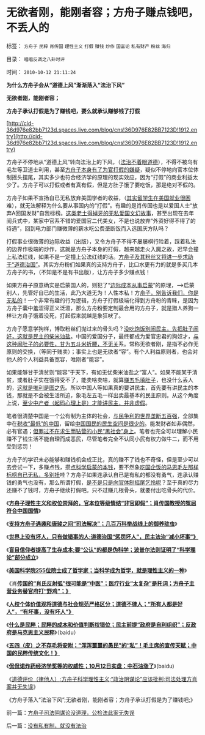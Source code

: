 # 无欲者刚，能刚者容；方舟子赚点钱吧，不丢人的

标签： `方舟子` `民粹` `肖传国` `理性主义` `打假` `赚钱` `炒作` `国富论` `私有财产` `粉丝` `海归` 

目录： `唱唱反调之八卦时评`

时间： `2010-10-12 21:11:24`

**为什么方舟子会从“道德上风”渐渐落入“法治下风”**

**无欲者刚，能刚者容；**

**方舟子承认打假是为了赚钱吧，要么就承认赚够钱了打假**



[http://cid-36d976e82bb7123d.spaces.live.com/blog/cns!36D976E82BB7123D!1912.entry](http://cid-36d976e82bb7123d.spaces.live.com/blog/cns!36D976E82BB7123D!1912.entry)

方舟子不停地从“道德上风”转向法治上的下风，（[法治不着眼道德](../../../2010/10/11/不道德他人，与不讲道德之别.md)），不得不被乌有毛左等卫道士利用，甚至[方舟子本身有了为官打假的嫌疑](../../../2010/9/29/方舟子理性主义和权位崇拜的正确性和肖传国的冤屈.md)，疑似不停地向官本位体制摇头摆尾，其实多少也符合经济学的原理的现实效应，因为“打假”的商业利益太少了。方舟子可以打假或者有真有假，但是方肚子饿了要吃饭，那是绝对不假的。

方舟子如果不宣扬自已无私放弃美国学者的收益，（[其实留学生在美国就业很困](../../../2009/11/5/出国也难避全球华人失业无保障浪潮的天罗地网.md)难），就无法解释为什么要从事国内的“打假”。有趣的是肖传国也是以爱国人士“放弃A回国发财”自我标榜。[这类老土得掉牙的无私爱国文幻故事](../../../2009/8/22/新闻自由不是史诗也不代表公正.md)，甚至出现在去年阅兵式中，某家中官系不错的爱国官二代美女，不是也说放弃“外资好得不得了的待遇”，回到电力部门赚微薄的薪水吃公费垄断饭而入选国庆方队吗？

打假事业很微薄的边际收益（出版），又令方舟子不得不屡屡棋行险着，踩着私法的边界作极端的炒作，这就是方舟子本身的打假，越来越走火入魔之故，迟早会撞上私法红线，如果不是一定撞上公法红线的话。[方舟子及其粉丝又将进一步求助于“道德治国”](../../../2010/9/10/中国唯利是图的人太少了.md)。其实方舟粉们如果真的支持方舟子，比口水更有力的就是多买几本方舟子的书，（不知是不是有书出版），让方舟子多少赚点钱！

如果方舟子原意确实是启蒙国人的，则犯了“[边际成本从事启蒙](../../../2010/3/13/民主启蒙是轻松愉快的生活消闲.md)”的原理，——>启蒙别人，先管好自已的生活，此乃大道无为！人性本私！方[舟子，别告诉我们，你是无私的](../../../2009/6/26/无私信仰者人格安附？.md)！一个非常有趣的行为逻辑，方舟子打假极端化得到方舟粉的青睐，是因为方舟子囊中羞涩得正义泛滥，那么方舟粉要定制最合用的方舟子，就是猎人养狗一样让方舟子饿着没死，打起假来就越是象狂吠了。

方舟子愿意学狗样，博取粉丝们抛过来的骨头吗？[没吃饱饭别闹民主，先把肚子闹好，这就是民主的柴米油盐](../../../2010/9/15/民主就是民生！天生就是柴米油盐.md)。中国的爱国分子，最终都成为爱官忠君的狗奴才，[与这种闹肚子的必要性，甘为五斗米折腰，不无关](../../../2010/2/9/低效益令历史学天生没有脊梁骨.md)系。常称无欲者刚，是指不必作无原则的交换，（等同于贱卖）；事实上也是无欲者“容”。有个人利益原则者，也会对他人的个人利益具备宽容，唯刚者“能容”。

如果能够甘于清贫则“能容”于天下，有如无忧柴米油盐之“富人”。如果不能某于清贫，或者肚子实在饿得受不了，能卖啥卖啥，就算[赚五毛填肚子](../../../2010/1/13/五毛就业是个技术活.md)，也没什么丢人的，[这就是唯利是图之先](../../../2010/9/10/中国唯利是图的人太少了.md)。所以中国人等如果真的要讲民主，首先要有讲民主的本钱，那就是不会被生活所迫，象毛左五毛一样出卖最基本的民主原则。从这个角度上说，[至少中产者（起码心理上是）才能讲民主，并非虚假](../../../2009/7/9/人类社会生产力最主要的生产资本是人权.md)。

笔者很清楚中国是一个公有制为主体的社会，[与民争利的世界垄断五百强](../../../2009/7/22/国企是否造大造强的内宅英雄.md)，全部集中在[税收“最低”的中国](../../../2010/10/3/房价高了200-－500-;税收多了200-－500-.md)，留给[中国国民的民生空间是很少的](../../../2008/5/4/实业难！中国市场其实非常小!.md)。能发财者如非偶然，必有官遇；[但罪过不在求生而钻营的小民“黑社会”身上](../../../2010/3/1/产权关系混乱催生中国特色的黑社会.md)。笔者也完全可以理解小民赚不了钱生活不能自理而成恶民，尽管笔者完全不认同小民有权力做牛二，而不用受到惩罚！

方舟子的学识未必能够和赚钱机会成正比，真的赚不了钱也不奇怪，但是至少可以去尝试一下，多赚点钱，攒[点科学启蒙的本钱](../../../2010/3/14/民主启蒙要相信人民individualism的价值判断.md)，要不然象[吃国企饭的马恩毛左那样标榜自已无私，多别扭](../../../2010/9/25/最大规模的国企特权集团是高校.md)哇？方舟子如果连承认自已是有私的都没有勇气，连承认赚钱的勇气也没有，那么所谓打假，[是不是只是向官体制摇尾乞怜呢](../../../2009/8/13/市场化公众公司，私有制及国企.md)？至于真的尽力还赚不了钱时，方舟子继续打假吧。只不过赚几根骨头，就要付出吃骨头的代价。

《[**方舟子理性主义和权位崇拜的，官本位等级情结“非官即假”；肖传国教授的冤屈符合中国国情**](../../../2010/9/29/方舟子理性主义和权位崇拜的正确性和肖传国的冤屈.md)》

《[**支持方舟子遇袭和唐骏之间“司法解决”；几百万科举战线上的御养驻虫**](../../../2010/9/13/唐骏假文凭背后的几百万科举蜱虫.md)》

《[**世界上没有坏人，只有做错事的人;道德治国“惩罚坏人”，民主法治“减小坏事”》**](../../../2010/8/6/方唐案中荒唐的是方舟子.md)

《[**盲目信仰者提高了生存成本;要“公认”的都是伪科学；波普尔法则证明了“科学理论”部分成立**](../../../2010/6/19/数学滥用令社会科盲化.md)》

《[**美国科学院255位院士成了哲学家；当科学成为哲学，就是理性主义的一种**](../../../2010/5/10/美国科学院255位院士成了理性主义哲学家.md)》

《肖[**传国的“肖氏反射弧”很可能是“中医”；医疗行业“太复杂”是托词；方舟子主营业务替官府打“野鸡”；》**](../../../2010/10/1/中医手术“肖传国反射弧”非方舟子要打的野鸡.md)

《[**人权个体价值观将道德与社会规范严格区分；道德不律人；“所有人都是好人”，“有坏事，没有坏人”》**](http://hi.baidu.com/darthchn/blog/item/ef023c347188ec1e90ef39a2.html)

《[**什么是民粹；民粹的成本和价值判断权错位；民主前提“政府是自利组织”；反政府是马克思主义民粹**](http://hi.baidu.com/darthchn/blog/item/7b542e0b89e5311094ca6b78.html)》（baidu）

《[**五四（皮）之不存毛将安附；“浑浑噩噩的愚民”的“私”！毛主席的宣传天赋；中国的民粹传统文化！》**](../../../2010/10/11/五四皮之不存毛将安附.md)

《[**侃侃诺炸药经济学奖等的权威性；10月12日实盘：中石油涨了**](http://hi.baidu.com/darthchn/blog/item/e87bb7f5c36fb961dcc4744f.html)》(baidu)

《[道德评价（律他人）;方舟子科学理性主义;“政治阴谋论”应该批判;司法处理方肖案并无失误](http://hi.baidu.com/darthchn/blog/item/e734ef4f3585c506b2de052a.html)》

《方舟子落入“法治下风”;无欲者刚，能刚者容；方舟子承认打假是为了赚钱吧;》



前一篇：[方舟子司法阴谋论没道理，公检法此案无失误](../../../2010/10/12/方舟子司法阴谋论没道理，公检法此案无失误.md)

后一篇：[没有私有制，就没有法治](../../../2010/10/12/没有私有制，就没有法治.md)